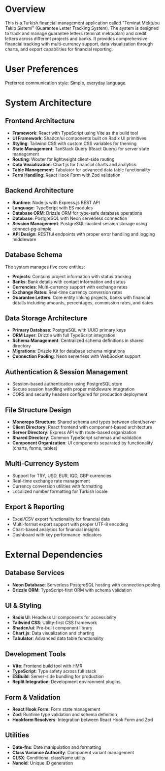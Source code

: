 # Overview

This is a Turkish financial management application called "Teminat Mektubu Takip Sistemi" (Guarantee Letter Tracking System). The system is designed to track and manage guarantee letters (teminat mektupları) and credit letters across different projects and banks. It provides comprehensive financial tracking with multi-currency support, data visualization through charts, and export capabilities for financial reporting.

# User Preferences

Preferred communication style: Simple, everyday language.

# System Architecture

## Frontend Architecture
- **Framework**: React with TypeScript using Vite as the build tool
- **UI Framework**: Shadcn/ui components built on Radix UI primitives
- **Styling**: Tailwind CSS with custom CSS variables for theming
- **State Management**: TanStack Query (React Query) for server state management
- **Routing**: Wouter for lightweight client-side routing
- **Data Visualization**: Chart.js for financial charts and analytics
- **Table Management**: Tabulator for advanced data table functionality
- **Form Handling**: React Hook Form with Zod validation

## Backend Architecture
- **Runtime**: Node.js with Express.js REST API
- **Language**: TypeScript with ES modules
- **Database ORM**: Drizzle ORM for type-safe database operations
- **Database**: PostgreSQL with Neon serverless connection
- **Session Management**: PostgreSQL-backed session storage using connect-pg-simple
- **API Design**: RESTful endpoints with proper error handling and logging middleware

## Database Schema
The system manages five core entities:
- **Projects**: Contains project information with status tracking
- **Banks**: Bank details with contact information and status
- **Currencies**: Multi-currency support with exchange rates
- **Exchange Rates**: Real-time currency conversion rates
- **Guarantee Letters**: Core entity linking projects, banks with financial details including amounts, percentages, commission rates, and dates

## Data Storage Architecture
- **Primary Database**: PostgreSQL with UUID primary keys
- **ORM Layer**: Drizzle with full TypeScript integration
- **Schema Management**: Centralized schema definitions in shared directory
- **Migrations**: Drizzle Kit for database schema migrations
- **Connection Pooling**: Neon serverless with WebSocket support

## Authentication & Session Management
- Session-based authentication using PostgreSQL store
- Secure session handling with proper middleware integration
- CORS and security headers configured for production deployment

## File Structure Design
- **Monorepo Structure**: Shared schema and types between client/server
- **Client Directory**: React frontend with component-based architecture
- **Server Directory**: Express API with route-based organization
- **Shared Directory**: Common TypeScript schemas and validation
- **Component Organization**: UI components separated by functionality (charts, forms, tables)

## Multi-Currency System
- Support for TRY, USD, EUR, IQD, GBP currencies
- Real-time exchange rate management
- Currency conversion utilities with formatting
- Localized number formatting for Turkish locale

## Export & Reporting
- Excel/CSV export functionality for financial data
- Multi-format export support with proper UTF-8 encoding
- Chart-based analytics for financial insights
- Dashboard with key performance indicators

# External Dependencies

## Database Services
- **Neon Database**: Serverless PostgreSQL hosting with connection pooling
- **Drizzle ORM**: TypeScript-first ORM with schema validation

## UI & Styling
- **Radix UI**: Headless UI components for accessibility
- **Tailwind CSS**: Utility-first CSS framework
- **Shadcn/ui**: Pre-built component library
- **Chart.js**: Data visualization and charting
- **Tabulator**: Advanced data table functionality

## Development Tools
- **Vite**: Frontend build tool with HMR
- **TypeScript**: Type safety across full stack
- **ESBuild**: Server-side bundling for production
- **Replit Integration**: Development environment plugins

## Form & Validation
- **React Hook Form**: Form state management
- **Zod**: Runtime type validation and schema definition
- **Hookform Resolvers**: Integration between React Hook Form and Zod

## Utilities
- **Date-fns**: Date manipulation and formatting
- **Class Variance Authority**: Component variant management
- **CLSX**: Conditional className utility
- **Nanoid**: Unique ID generation